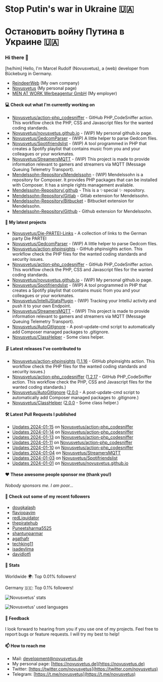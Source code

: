 # Stop Putin's war in Ukraine 🇺🇦
# Остановить войну Путина в Украине 🇺🇦

### Hi there 👋

[he/him]
Hello, I'm Marcel Rudolf (Novusvetus), a (web) developer from Bückeburg in Germany.

* [ReindeerWeb](https://reindeer-web.de) (My own company)
* [Novusvetus](https://novusvetus.de) (My personal page)
* [MEN AT WORK Werbeagentur GmbH](https://www.men-at-work.de/) (My employer)

#### 💻 Check out what I'm currently working on

- [Novusvetus/action-php_codesniffer](https://github.com/Novusvetus/action-php_codesniffer) - GitHub PHP_CodeSniffer action. This workflow check the PHP, CSS and Javascript files for the wanted coding standards.
- [Novusvetus/novusvetus.github.io](https://github.com/Novusvetus/novusvetus.github.io) - (WIP) My personal github.io page.
- [Novusvetus/GedcomParser](https://github.com/Novusvetus/GedcomParser) - (WIP) A little helper to parse Gedcom files.
- [Novusvetus/Spotifriendslist](https://github.com/Novusvetus/Spotifriendslist) - (WIP) A tool programmed in PHP that creates a Spotify playlist that contains music from you and your colleagues or your workmates.
- [Novusvetus/StreamersMQTT](https://github.com/Novusvetus/StreamersMQTT) - (WIP) This project is made to provide information relevant to gamers and streamers via MQTT (Message Queuing Telemetry Transport).
- [Mendelssohn-Repository/Mendelssohn](https://github.com/Mendelssohn-Repository/Mendelssohn) - (WIP) Mendelssohn is a repository for Composer. It provides PHP packages that can be installed with Composer. It has a simple rights management available.
- [Mendelssohn-Repository/.github](https://github.com/Mendelssohn-Repository/.github) - This is a ✨special ✨ repository.
- [Mendelssohn-Repository/Gitlab](https://github.com/Mendelssohn-Repository/Gitlab) - Gitlab  extension for Mendelssohn.
- [Mendelssohn-Repository/Bitbucket](https://github.com/Mendelssohn-Repository/Bitbucket) - Bitbucket  extension for Mendelssohn.
- [Mendelssohn-Repository/Github](https://github.com/Mendelssohn-Repository/Github) - Github  extension for Mendelssohn.

#### 🐣 My latest projects

- [Novusvetus/Die-PARTEI-Links](https://github.com/Novusvetus/Die-PARTEI-Links) - A collection of links to the German party Die PARTEI
- [Novusvetus/GedcomParser](https://github.com/Novusvetus/GedcomParser) - (WIP) A little helper to parse Gedcom files.
- [Novusvetus/action-phpinsights](https://github.com/Novusvetus/action-phpinsights) - GitHub phpinsights action. This workflow check the PHP files for the wanted coding standards and security issues.
- [Novusvetus/action-php_codesniffer](https://github.com/Novusvetus/action-php_codesniffer) - GitHub PHP_CodeSniffer action. This workflow check the PHP, CSS and Javascript files for the wanted coding standards.
- [Novusvetus/novusvetus.github.io](https://github.com/Novusvetus/novusvetus.github.io) - (WIP) My personal github.io page.
- [Novusvetus/Spotifriendslist](https://github.com/Novusvetus/Spotifriendslist) - (WIP) A tool programmed in PHP that creates a Spotify playlist that contains music from you and your colleagues or your workmates.
- [Novusvetus/IntelliJStatsPlugin](https://github.com/Novusvetus/IntelliJStatsPlugin) - (WIP) Tracking your IntelliJ activity and push it to your own Endpoint.
- [Novusvetus/StreamersMQTT](https://github.com/Novusvetus/StreamersMQTT) - (WIP) This project is made to provide information relevant to gamers and streamers via MQTT (Message Queuing Telemetry Transport).
- [Novusvetus/AutoGitIgnore](https://github.com/Novusvetus/AutoGitIgnore) - A post-update-cmd script to automatically add Composer managed packages to .gitignore.
- [Novusvetus/ClassHelper](https://github.com/Novusvetus/ClassHelper) - Some class helper.

#### 🗜 Latest releases I've contributed to

- [Novusvetus/action-phpinsights](https://github.com/Novusvetus/action-phpinsights) ([1.1.16](https://github.com/Novusvetus/action-phpinsights/releases/tag/1.1.16) - GitHub phpinsights action. This workflow check the PHP files for the wanted coding standards and security issues.)
- [Novusvetus/action-php_codesniffer](https://github.com/Novusvetus/action-php_codesniffer) ([1.2.17](https://github.com/Novusvetus/action-php_codesniffer/releases/tag/1.2.17) - GitHub PHP_CodeSniffer action. This workflow check the PHP, CSS and Javascript files for the wanted coding standards.)
- [Novusvetus/AutoGitIgnore](https://github.com/Novusvetus/AutoGitIgnore) ([2.0.0](https://github.com/Novusvetus/AutoGitIgnore/releases/tag/2.0.0) - A post-update-cmd script to automatically add Composer managed packages to .gitignore.)
- [Novusvetus/ClassHelper](https://github.com/Novusvetus/ClassHelper) ([2.0.0](https://github.com/Novusvetus/ClassHelper/releases/tag/2.0.0) - Some class helper.)

#### 🛠 Latest Pull Requests I published

- [Updates 2024-01-15](https://github.com/Novusvetus/action-php_codesniffer/pull/779) on [Novusvetus/action-php_codesniffer](https://github.com/Novusvetus/action-php_codesniffer)
- [Updates 2024-01-14](https://github.com/Novusvetus/action-php_codesniffer/pull/777) on [Novusvetus/action-php_codesniffer](https://github.com/Novusvetus/action-php_codesniffer)
- [Updates 2024-01-13](https://github.com/Novusvetus/action-php_codesniffer/pull/776) on [Novusvetus/action-php_codesniffer](https://github.com/Novusvetus/action-php_codesniffer)
- [Updates 2024-01-11](https://github.com/Novusvetus/action-php_codesniffer/pull/775) on [Novusvetus/action-php_codesniffer](https://github.com/Novusvetus/action-php_codesniffer)
- [Updates 2024-01-10](https://github.com/Novusvetus/action-php_codesniffer/pull/772) on [Novusvetus/action-php_codesniffer](https://github.com/Novusvetus/action-php_codesniffer)
- [Updates 2024-01-04](https://github.com/Novusvetus/StreamersMQTT/pull/14) on [Novusvetus/StreamersMQTT](https://github.com/Novusvetus/StreamersMQTT)
- [Updates 2024-01-03](https://github.com/Novusvetus/Spotifriendslist/pull/13) on [Novusvetus/Spotifriendslist](https://github.com/Novusvetus/Spotifriendslist)
- [Updates 2024-01-01](https://github.com/Novusvetus/novusvetus.github.io/pull/13) on [Novusvetus/novusvetus.github.io](https://github.com/Novusvetus/novusvetus.github.io)

#### ❤️ These awesome people sponsor me (thank you!)

_Nobody sponsors me. I am poor..._

#### 👯 Check out some of my recent followers

- [dougkalash](https://github.com/dougkalash)
- [flaviopavim](https://github.com/flaviopavim)
- [redLiquidator](https://github.com/redLiquidator)
- [thepiratehub](https://github.com/thepiratehub)
- [Puneetsharma5525](https://github.com/Puneetsharma5525)
- [shantunparmar](https://github.com/shantunparmar)
- [agathafr](https://github.com/agathafr)
- [techking11](https://github.com/techking11)
- [isadevlima](https://github.com/isadevlima)
- [davidlotfi](https://github.com/davidlotfi)

#### 🎢 Stats


Worldwide 🌍: Top 0.01% followers!

Germany 🇩🇪: Top 0.1% followers!


![Novusvetus' stats](https://github-readme-stats.vercel.app/api?username=novusvetus&show_icons=true&count_private=true)

![Novusvetus' used languages](https://github-readme-stats.vercel.app/api/top-langs?username=novusvetus&layout=compact)

#### 💬 Feedback
I look forward to hearing from you if you use one of my projects. Feel free to report bugs or feature requests.
I will try my best to help!

#### 📫 How to reach me

- Mail: [development@novusvetus.de](mailto:development@novusvetus.de)
- My personal page: [https://novusvetus.de](https://novusvetus.de)
- Twitter: [https://twitter.com/novusvetus](https://twitter.com/novusvetus)
- Telegram: [https://t.me/novusvetus](https://t.me/novusvetus)
